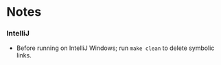 # Notes
### IntelliJ
- Before running on IntelliJ Windows; run `make clean` to delete symbolic links.